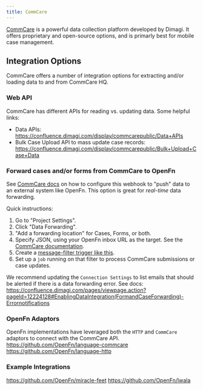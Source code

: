 ```yaml
---
title: CommCare
---
```


[CommCare](https://www.dimagi.com/commcare/) is a powerful data collection
platform developed by Dimagi. It offers proprietary and open-source options, and
is primarly best for mobile case management.

## Integration Options

CommCare offers a number of integration options for extracting and/or loading
data to and from CommCare HQ.

### Web API

CommCare has different APIs for reading vs. updating data. Some helpful links:

- Data APIs: https://confluence.dimagi.com/display/commcarepublic/Data+APIs
- Bulk Case Upload API to mass update case records:
  https://confluence.dimagi.com/display/commcarepublic/Bulk+Upload+Case+Data

### Forward cases and/or forms from CommCare to OpenFn

See
[CommCare docs](https://confluence.dimagi.com/pages/viewpage.action?pageId=12224128)
on how to configure this webhook to "push" data to an external system like
OpenFn. This option is great for _real-time_ data forwarding.

Quick instructions:

1. Go to "Project Settings".
2. Click "Data Forwarding".
3. "Add a forwarding location" for Cases, Forms, or both.
4. Specify JSON, using your OpenFn inbox URL as the target. See the
   [CommCare documentation](https://confluence.dimagi.com/pages/viewpage.action?pageId=12224128).
5. Create a
   [message-filter trigger like this](../build/triggers#match-a-message-with-a-fragment-inside-another-object-called-form).
6. Set up a `job` running on that filter to process CommCare submissions or case
   updates.

We recommend updating the `Connection Settings` to list emails that should be
alerted if there is a data forwarding error. See docs:
https://confluence.dimagi.com/pages/viewpage.action?pageId=12224128#EnablingDataIntegration(FormandCaseForwarding)-Errornotifications

### OpenFn Adaptors

OpenFn implementations have leveraged both the `HTTP` and `CommCare` adaptors to
connect with the CommCare API. https://github.com/OpenFn/language-commcare
https://github.com/OpenFn/language-http

### Example Integrations

https://github.com/OpenFn/miracle-feet https://github.com/OpenFn/lwala
